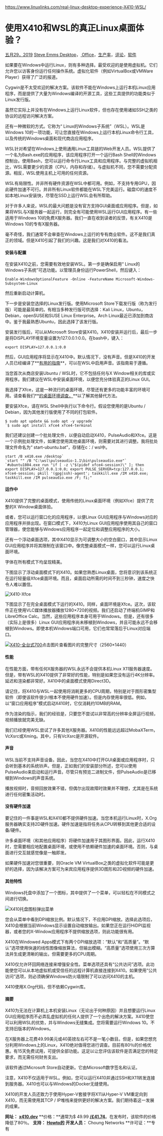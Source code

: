 https://www.linuxlinks.com/real-linux-desktop-experience-X410-WSL/



# 使用X410和WSL的真正Linux桌面体验？

[五月29，2019](https://www.linuxlinks.com/real-linux-desktop-experience-x410-wsl/) [Steve Emms](https://www.linuxlinks.com/author/linuxlinks/)[ Desktop](https://www.linuxlinks.com/category/desktop/)，[ Office](https://www.linuxlinks.com/category/office/)，[生产率](https://www.linuxlinks.com/category/productivity/)，[评论](https://www.linuxlinks.com/category/reviews/)，[软件](https://www.linuxlinks.com/category/software/)

如果要在Windows中运行Linux，则有多种选择。最受欢迎的是使用虚拟机。它们允许您以访客身份运行任何操作系统。虚拟化软件（例如VirtualBox或VMWare Player）获得了广泛的报道。

Cygwin是不太受欢迎的解决方案。该软件不能在Windows上运行本机Linux应用程序，而是提供了大量为Windows编译的开源工具，这些工具提供的功能类似于Linux发行版。

虽然它实际上并没有在Windows上运行Linux软件，但也存在使用诸如SSH之类的协议的远程访问解决方案。

还有一种微软的方式。它称为“ Linux的Windows子系统”（WSL）。WSL是Windows 10的一项功能，可让您直接在Windows上运行本机Linux命令行工具，以及传统的Windows桌面和现代商店应用程序。

WSL针对希望在Windows上使用通用Linux工具链的Web开发人员。WSL提供了一个名为Bash.exe的应用程序，该应用程序打开一个运行Bash Shell的Windows控制台。使用Bash，您可以运行命令行Linux工具和应用程序。与完整的虚拟机相比，WSL需要更少的资源（CPU，内存和存储）。与虚拟机不同，您不需要分配资源。相反，WSL使用主机上可用的任何资源。

WSL有局限性。并非所有硬件资源在WSL中都可用。例如，不支持专用GPU，因此硬件加速不可行。并非所有Linux软件都能在WSL下完美运行。磁盘IO的速度不如本地Linux安装快，尽管在SSD上运行WSL会有所帮助。

对于许多人来说，WSL的最大问题是没有官方支持GUI桌面或应用程序。但是，如果将WSL与X服务器一起运行，则完全有可能使用WSL运行GUI应用程序。有一些适用于Windows 10的免费X服务器。我们一直在收到读者的反馈，有关X410是Windows 10的专有X服务器。

毫不奇怪，我们通常不会审查在Windows上运行的专有商业软件。这不是我们真正的领域。但是X410引起了我们的兴趣。这是我们对X410的看法。

#### 安装与配置

在安装X410之前，您需要有效地安装WSL。第一步是确保启用“ Linux的Windows子系统”可选功能。以管理员身份运行PowerShell，然后键入：

```
Enable-WindowsOptionalFeature -Online -FeatureName Microsoft-Windows-Subsystem-Linux
```

然后重新启动计算机。

下一步是安装您选择的Linux发行版。使用Microsoft Store下载发行版（称为发行版）可能是最简单的。有相当多种发行版可供选择：Kali Linux，Ubuntu，Debian，openSUSE和SUSE Linux Enterprise。Arch Linux最近已添加到商店中。鉴于我最熟悉Ubuntu，因此选择了该发行版。

安装发行版后，可以从Microsoft Store安装X410。X410安装并运行后，最后一步是将DISPLAY环境变量设置为127.0.0.1:0.0。在bash中，键入：

```
export DISPLAY=127.0.0.1:0.0
```

然后，GUI应用程序将显示在X410中。默认情况下，没有声音。但是X410的开发人员已经编译了**[有用的指南](https://x410.dev/cookbook/wsl/enabling-sound-in-wsl-ubuntu-let-it-sing/)**，可以在WSL中启用声音。该指南易于遵循。

当您首次从商店安装Ubuntu / WSL时，它不包括任何与X Window相关的库或实用程序。我们建议在WSL中安装桌面环境，以便您充分体验真正的Linux GUI。

我选择了Xfce，这是一种流行的桌面环境，尽管还有更多的功能丰富的环境可用。请查看我们**[的桌面环境调查，](https://www.linuxlinks.com/survey-linux-desktop-environments/)**以了解其他替代方法。

要安装Xfce，请在WSL Shell中执行以下命令行。假设您使用的是Ubuntu / Debian，因为其他发行版使用了不同的打包软件。

```
$ sudo apt update && sudo apt -y upgrade`
`$ sudo apt install xfce4 xfce4-terminal
```

我们还建议创建一个批处理文件，以便自动启动X410，PulseAudio和Xfce。这是一个示例批处理文件，如果您使用其他桌面环境，则需要对其进行调整。我将批处理文件命名为“ start-ubuntu.bat”，存储在c：/ wsl中。

```
start /B x410.exe /desktop`
`start "" /B "C:\wsl\pulseaudio-1.1\bin\pulseaudio.exe"`
`#ubuntu1804.exe run "if [ -z \"$(pidof xfce4-session)\" ]; then export DISPLAY=127.0.0.1:0.0; export PULSE_SERVER=tcp:127.0.0.1; xfce4-session; pkill '(gpg|ssh)-agent'; taskkill.exe /IM x410.exe; taskkill.exe /IM pulseaudio.exe /F; fi;"
```

#### 运作中

X410提供了完整的桌面模式，使用传统的Linux桌面环境（例如Xfce）提供了完整的X Window桌面体验。

或者，您可以运行窗口化的应用程序，以便Linux GUI应用程序与Windows对应的应用程序并排出现。在窗口模式下，X410为Linux GUI应用程序使用其自己的窗口管理器，使您能够与Windows应用程序一起定位和调整应用程序的大小。

还有一个浮动桌面选项，其中X410显示为可调整大小的空白窗口，其中显示Linux GUI应用程序并将其限制在该窗口中。像完整桌面模式一样，您可以运行Linux桌面环境。

字体在所有模式下均呈现精美。

下图显示了浮动桌面模式下的X410。如果您熟悉Linux桌面，您将意识到该系统正在运行轻量级Xfce桌面环境。而且，桌面启动所需的时间不到三秒钟，速度之快令人难以置信。

![X410-Xfce](https://www.linuxlinks.com/wp-content/uploads/2019/05/X410-Xfce.jpg)

下图显示了在完全桌面模式下运行的X410。同样，桌面环境是Xfce。这次，该软件正在使用VLC媒体播放器播放1280×720的视频。我们还启动了终端机GIMP和LibreOffice Calc。当然，这些应用程序本身可用于Windows。但是，还有很多（实际上是很多）Linux GUI应用程序尚未移植到Windows，并且可能永远不会移植到Windows。即使本机Windows端口可用，它们也常常落后于Linux对应端口。

[![X410-全台式700](https://www.linuxlinks.com/wp-content/uploads/2019/05/X410-Full-Desktop-700.jpg)](https://www.linuxlinks.com/wp-content/uploads/2019/05/X410-Full-Desktop.jpg)点击图片查看图片的完整尺寸（2560×1440）

#### 性能

在性能方面，带有任何X服务器的WSL永远不会提供本机Linux X11服务器速度。但是，带有WSL的X410提供了非常好的性能，特别是如果您没有运行4K分辨率。延迟和渲染都非常好。X410中的桌面模式使用Direct3D。

请记住，将X410与WSL一起使用将消耗更多的CPU周期，特别是对于图形密集型软件（即使该软件很少/根本不使用硬件加速）。但是内存使用率很低。例如，以“窗口应用程序”模式启动X410时，它仅消耗约10MB的RAM。

作为渲染的指示，我们的经验是，只要您不尝试以非常高的分辨率全屏运行视频，视频播放就完美无缺。

我们已经使用WSL尝试了许多其他X服务器。X410的性能远远超过MobaXTerm，VcXsrc或Xming。其中，只有VcXsrc是开源软件。

#### 声音

WSL当前不支持声音设备。因此，当您在X410中打开GUI桌面或应用程序时，只会听到基本的系统铃声。但是，正如我们的安装部分所述，您可以使用PulseAudio来启动和运行声音。尽管只有预览二进制文件，但PulseAudio是已移植到Windows的声音系统。

播放视频时，音频回放效果不错，但偶尔出现故障时效果并不理想，尤其是在系统进行任何密集活动时。

#### 没有硬件加速

要记住的一件事是WSL和X410都不提供硬件加速。当您本机运行Linux时，X.Org服务器确实支持2D硬件加速。硬件加速是指将任务从CPU转移到其他更合适的设备/硬件。

许多桌面环境（和其他应用程序）将硬件加速用于其图形界面。因此，运行X410时，您需要相应地配置桌面环境，或使用不依赖硬件加速的桌面环境。否则，与桌面进行交互就感觉像是一触即发。

如果硬件加速对您很重要，则Oracle VM VirtualBox之类的虚拟化软件可能是更好的选择，因为该解决方案可为来宾应用程序提供3D图形和2D视频的硬件加速。

#### 其他特性

Windows托盘中添加了一个图标，其中提供了一个菜单，可以轻松在不同模式之间进行切换。

![X410托盘图标弹出菜单](https://www.linuxlinks.com/wp-content/uploads/2019/05/X410-tray-icon-popup-menu.png)

您会从菜单中看到DPI缩放比例。默认情况下，不应用DPI缩放。选择此选项后，X410会根据当前Windows显示设置自动缩放输出。如果您正在运行HiDPI监视器，或者您的X-Window应用程序不提供缩放选项，则此功能很有用。

X410在Windowed Apps模式下有两个DPI缩放选项：“默认”和“高质量”。“默认”选项使用快速的线性图像缩放算法，但输出模糊。“高质量”选项使用三次方算法并生成更清晰的输出，但需要更多的CPU周期。

X410仅允许环回网络连接来增强安全性。菜单选项还具有“公共访问”选项。此功能使您可以从本地虚拟机或受信任的远程计算机直接连接到X410。如果使用“公共访问”选项，则必须确保Windows防火墙限制了可以访问X410的主机。

X410使用X.Org代码，但不依赖Cygwin库。

#### 摘要

X410为无法在计算机上本机安装Linux（无论出于何种原因）并且想要运行Linux GUI应用程序而不必弄乱虚拟机的任何人提供了一个出色的解决方案。X410使您可以利用WSL的优势，并与Windows无缝集成。您将需要运行Windows 10。不支持旧版本的Windows。

在X服务器上花费49.99美元或40英镑左右可不是一笔小数目。但是，如果您想充分利用Windows上的Linux，X410绝对值得您进行调查。目前有80％的价格优惠。有15天免费试用，可提供全部功能。这足以让您评估该软件是否满足您的特定要求，而无需任何财务支出。

该软件通过Microsoft Store自动更新。它由Microsoft数字签名和认证。

注意，X410不仅适用于WSL。例如，您可以运行X410并通过SSH和X11转发连接到服务器。X410也可以与Windows的Docker无缝使用。

X410的开发人员还致力于使用Hyper-V套接字将X11从Hyper-V VM重定向到X410，而无需使用其TCP / IP堆栈来提供更好的解决方案。我们期待着这一发展的成果。

**网址：** [**x410.dev**](https://x410.dev/)
**价格：**通常为$ 49.99 [**/£41.74**](https://x410.dev/)。在发布时，该软件的价格降低了80％。
**支持：** [**Howto的**](https://x410.dev/cookbook/#wsl)
**开发人员：** Choung Networks
**许可证：**专有



